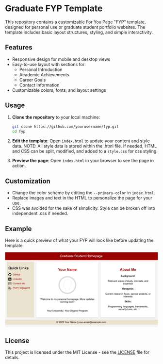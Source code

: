 # Graduate FYP Template

This repository contains a customizable For You Page "FYP" template, designed for personal use or graduate student portfolio websites. The template includes basic layout structures, styling, and simple interactivity.

## Features
- Responsive design for mobile and desktop views
- Easy-to-use layout with sections for:
  - Personal Introduction
  - Academic Achievements
  - Career Goals
  - Contact Information
- Customizable colors, fonts, and layout settings

## Usage

1. **Clone the repository** to your local machine:

    ```bash
    git clone https://github.com/yourusername/fyp.git
    cd fyp
    ```

2. **Edit the template**: Open `index.html` to update your content and style data.
NOTE: All style data is stored within the .html file. If needed, HTML and CSS can be split, modified, and added to a `style.css` for css styling.
   
3. **Preview the page**: Open `index.html` in your browser to see the page in action.

## Customization

- Change the color scheme by editing the `--primary-color` in `index.html`.
- Replace images and text in the HTML to personalize the page for your use.
- CSS was avoided for the sake of simplicity. Style can be broken off into independent .css if needed.

## Example

Here is a quick preview of what your FYP will look like before updating the template:

![Screenshot](/src/screenshots/screenshot.png)

## License

This project is licensed under the MIT License - see the [LICENSE](LICENSE) file for details.
